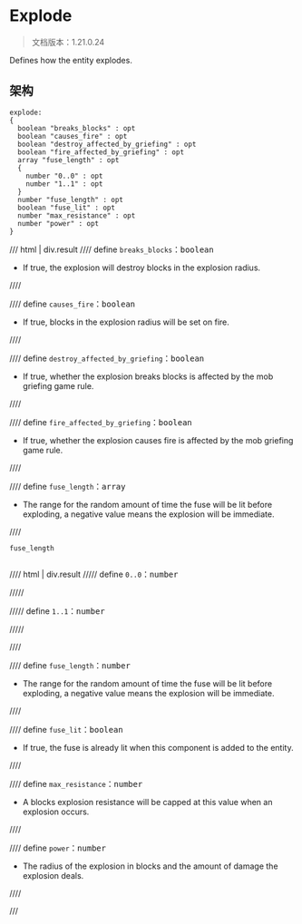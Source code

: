 # Explode

> 文档版本：1.21.0.24

Defines how the entity explodes.

## 架构

```mcschema
explode:
{
  boolean "breaks_blocks" : opt
  boolean "causes_fire" : opt
  boolean "destroy_affected_by_griefing" : opt
  boolean "fire_affected_by_griefing" : opt
  array "fuse_length" : opt
  {
    number "0..0" : opt
    number "1..1" : opt
  }
  number "fuse_length" : opt
  boolean "fuse_lit" : opt
  number "max_resistance" : opt
  number "power" : opt
}

```

/// html | div.result
//// define
`breaks_blocks`：<samp>boolean</samp>

- If true, the explosion will destroy blocks in the explosion radius.


////


//// define
`causes_fire`：<samp>boolean</samp>

- If true, blocks in the explosion radius will be set on fire.


////


//// define
`destroy_affected_by_griefing`：<samp>boolean</samp>

- If true, whether the explosion breaks blocks is affected by the mob griefing game rule.


////


//// define
`fire_affected_by_griefing`：<samp>boolean</samp>

- If true, whether the explosion causes fire is affected by the mob griefing game rule.


////


//// define
`fuse_length`：<samp>array</samp>

- The range for the random amount of time the fuse will be lit before exploding, a negative value means the explosion will be immediate.


////

<div class="language-text highlight"><span class="filename"><code>fuse_length</code></span><pre id="__code_1"><span></span></pre></div>

//// html | div.result
///// define
`0..0`：<samp>number</samp>


/////


///// define
`1..1`：<samp>number</samp>


/////


////


//// define
`fuse_length`：<samp>number</samp>

- The range for the random amount of time the fuse will be lit before exploding, a negative value means the explosion will be immediate.


////



//// define
`fuse_lit`：<samp>boolean</samp>

- If true, the fuse is already lit when this component is added to the entity.


////


//// define
`max_resistance`：<samp>number</samp>

- A blocks explosion resistance will be capped at this value when an explosion occurs.


////


//// define
`power`：<samp>number</samp>

- The radius of the explosion in blocks and the amount of damage the explosion deals.


////


///

